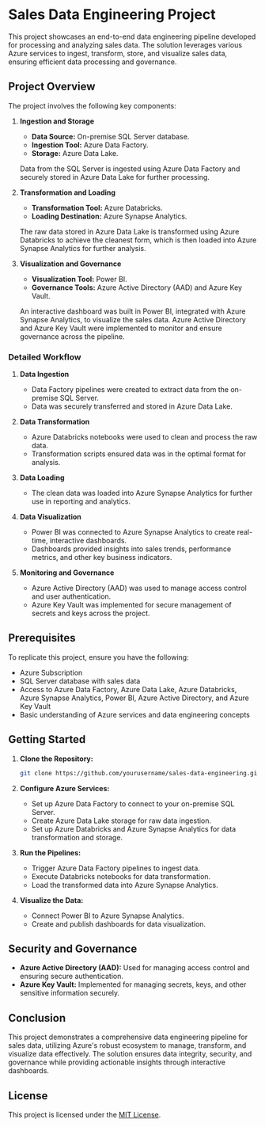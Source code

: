 # Sales Data Engineering Project

This project showcases an end-to-end data engineering pipeline developed for processing and analyzing sales data. The solution leverages various Azure services to ingest, transform, store, and visualize sales data, ensuring efficient data processing and governance.

## Project Overview

The project involves the following key components:

1. **Ingestion and Storage**
   - **Data Source:** On-premise SQL Server database.
   - **Ingestion Tool:** Azure Data Factory.
   - **Storage:** Azure Data Lake.

   Data from the SQL Server is ingested using Azure Data Factory and securely stored in Azure Data Lake for further processing.

2. **Transformation and Loading**
   - **Transformation Tool:** Azure Databricks.
   - **Loading Destination:** Azure Synapse Analytics.

   The raw data stored in Azure Data Lake is transformed using Azure Databricks to achieve the cleanest form, which is then loaded into Azure Synapse Analytics for further analysis.

3. **Visualization and Governance**
   - **Visualization Tool:** Power BI.
   - **Governance Tools:** Azure Active Directory (AAD) and Azure Key Vault.

   An interactive dashboard was built in Power BI, integrated with Azure Synapse Analytics, to visualize the sales data. Azure Active Directory and Azure Key Vault were implemented to monitor and ensure governance across the pipeline.


### Detailed Workflow

1. **Data Ingestion**
   - Data Factory pipelines were created to extract data from the on-premise SQL Server.
   - Data was securely transferred and stored in Azure Data Lake.

2. **Data Transformation**
   - Azure Databricks notebooks were used to clean and process the raw data.
   - Transformation scripts ensured data was in the optimal format for analysis.

3. **Data Loading**
   - The clean data was loaded into Azure Synapse Analytics for further use in reporting and analytics.

4. **Data Visualization**
   - Power BI was connected to Azure Synapse Analytics to create real-time, interactive dashboards.
   - Dashboards provided insights into sales trends, performance metrics, and other key business indicators.

5. **Monitoring and Governance**
   - Azure Active Directory (AAD) was used to manage access control and user authentication.
   - Azure Key Vault was implemented for secure management of secrets and keys across the project.

## Prerequisites

To replicate this project, ensure you have the following:

- Azure Subscription
- SQL Server database with sales data
- Access to Azure Data Factory, Azure Data Lake, Azure Databricks, Azure Synapse Analytics, Power BI, Azure Active Directory, and Azure Key Vault
- Basic understanding of Azure services and data engineering concepts

## Getting Started

1. **Clone the Repository:**
   ```bash
   git clone https://github.com/yourusername/sales-data-engineering.git
   ```

2. **Configure Azure Services:**
   - Set up Azure Data Factory to connect to your on-premise SQL Server.
   - Create Azure Data Lake storage for raw data ingestion.
   - Set up Azure Databricks and Azure Synapse Analytics for data transformation and storage.

3. **Run the Pipelines:**
   - Trigger Azure Data Factory pipelines to ingest data.
   - Execute Databricks notebooks for data transformation.
   - Load the transformed data into Azure Synapse Analytics.

4. **Visualize the Data:**
   - Connect Power BI to Azure Synapse Analytics.
   - Create and publish dashboards for data visualization.

## Security and Governance

- **Azure Active Directory (AAD):** Used for managing access control and ensuring secure authentication.
- **Azure Key Vault:** Implemented for managing secrets, keys, and other sensitive information securely.

## Conclusion

This project demonstrates a comprehensive data engineering pipeline for sales data, utilizing Azure's robust ecosystem to manage, transform, and visualize data effectively. The solution ensures data integrity, security, and governance while providing actionable insights through interactive dashboards.

## License

This project is licensed under the [MIT License](LICENSE).


